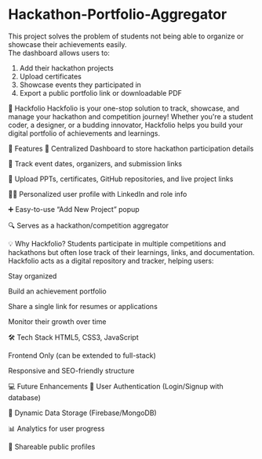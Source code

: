 # Hackathon-Portfolio-Aggregator
This project solves the problem of students not being able to organize or showcase their achievements easily.  
The dashboard allows users to:
1. Add their hackathon projects
2. Upload certificates
3. Showcase events they participated in 
4. Export a public portfolio link or downloadable PDF

🧠 Hackfolio
Hackfolio is your one-stop solution to track, showcase, and manage your hackathon and competition journey! Whether you're a student coder, a designer, or a budding innovator, Hackfolio helps you build your digital portfolio of achievements and learnings.

🚀 Features
🎯 Centralized Dashboard to store hackathon participation details

📅 Track event dates, organizers, and submission links

📂 Upload PPTs, certificates, GitHub repositories, and live project links

👩‍💻 Personalized user profile with LinkedIn and role info

➕ Easy-to-use “Add New Project” popup

🔍 Serves as a hackathon/competition aggregator

💡 Why Hackfolio?
Students participate in multiple competitions and hackathons but often lose track of their learnings, links, and documentation. Hackfolio acts as a digital repository and tracker, helping users:

Stay organized

Build an achievement portfolio

Share a single link for resumes or applications

Monitor their growth over time

🛠 Tech Stack
HTML5, CSS3, JavaScript

Frontend Only (can be extended to full-stack)

Responsive and SEO-friendly structure

💻 Future Enhancements
🔐 User Authentication (Login/Signup with database)

🧾 Dynamic Data Storage (Firebase/MongoDB)

📊 Analytics for user progress

🔗 Shareable public profiles